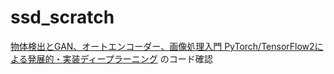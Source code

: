# ssd_scratch

[物体検出とGAN、オートエンコーダー、画像処理入門 PyTorch/TensorFlow2による発展的・実装ディープラーニング](https://www.shuwasystem.co.jp/book/9784798064642.html)
のコード確認
